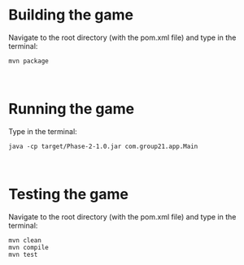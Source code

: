 # Building the game 
Navigate to the root directory (with the pom.xml file) and type in the terminal:
<br>
```
mvn package
```
<br>

# Running the game
Type in the terminal: 
<br>
```
java -cp target/Phase-2-1.0.jar com.group21.app.Main
```
<br>

# Testing the game
Navigate to the root directory (with the pom.xml file) and type in the terminal:
<br>
```
mvn clean
mvn compile
mvn test
```



